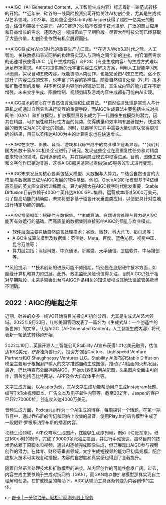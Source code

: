 **AIGC（AI-Generated Content，人工智能生成内容）标志着新一轮范式转移的开始。**近年来，硅谷的一线风险投资公司开始关注AI初创企业，尤其是生成式AI艺术领域。2023年，独角兽企业Stability和Jasper获得了超过一亿美元的融资，估值均突破十亿美元。AIGC赛道的火热不仅源于技术进步、广泛的商业应用和日益增长的需求，还因为这一领域仍处于早期阶段。尽管大型科技公司已经获取了大量价值，初创企业依然有机会脱颖而出。

**AIGC将成为Web3时代的重要生产力工具。**在迈入Web3.0时代之际，人工智能、关联数据和语义网络的构建将实现人与网络之间全新的连接。内容消费需求的迅速增长使得UGC（用户生成内容）和PGC（专业生成内容）的生成方式难以满足市场需求。AIGC将提供新的元宇宙内容生成解决方案，利用人工智能学习知识图谱，实现自动生成内容，既能协助人类创作，也能完全由AI独立生成。这不仅提升了内容生成的效率，也丰富了内容的多样性。随着自然语言处理（NLP）技术和扩散模型的发展，AI不再仅是内容创作的辅助工具，其生成内容的能力正在不断增强，未来文字生成、图像绘制、视频剪辑及游戏内容生成都有可能由AI实现。

**AIGC技术的核心在于自然语言处理和生成算法。**自然语言处理是实现人与计算机之间通过自然语言进行交互的重要手段，而AIGC生成算法主要包括生成对抗网络（GAN）和扩散模型。扩散模型展现出成为下一代图像生成模型的潜力，因其在精度、可扩展性和并行性方面的优势，使得质量和效率均有显著提升，快速发展的趋势成为AIGC增长的拐点。同时，机器学习过程中需要大量训练以获得更准确的结果，目前以英伟达A100为主的计算需求也在快速增长。

**AIGC在文字、图像、音频、游戏和代码生成中的商业模型逐渐显现。**我们对国内外数十家AIGC相关企业进行了研究，发现这些企业在高重复性任务和对精度要求较低的领域，应用逐步成熟，并在探索商业模式中取得进展。目前，图像生成和文字创作已相对普遍，这类AIGC服务通常以提供SaaS服务的形式进行变现。

**AIGC未来发展的核心要素包括大模型、大数据与大算力。**结合自然语言的大模型与数据集已成为AIGC发展的软件基础。例如，OpenAI的Clip模型基于4亿组高质量的英文图文数据训练而成。算力的强大在AIGC数字时代愈发重要，Stable Diffusion目前依赖于4000个英伟达A100 GPU集群，运营成本超过5000万美元。为了提高功能的精确度，未来将更多基于语言开发垂直类应用，以便更具针对性地进行特定功能的训练。

**AIGC投资框架：软硬件与数据集。**生成算法、自然语言处理与算力是AIGC能否有效运行的基础，而高质量的数据集则直接影响AIGC的质量与商业模式。

- 软件层面主要包括自然语言处理技术：谷歌、微软、科大讯飞、拓尔思等；
- AIGC生成算法模型及数据集：英伟达、Meta、百度、蓝色光标、视觉中国、昆仑万维等；
- 算力层包括：澜起科技、中兴通讯、新易盛、天孚通信、宝信软件、中际旭创等。

**风险提示：**技术创新的进展可能不如预期，特别是在底层硬件技术方面，如超级计算机和算力的进展。此外，政策监管风险也值得关注，目前AIGC仍处于相对早期阶段，未来是否会出台与AIGC作品相关的知识版权或其他法律监管条款尚不明确。

## 2022：AIGC的崛起之年

近期，硅谷的众多一线VC开始将目光投向AI初创公司，尤其是生成式AI艺术领域。2022年9月23日，红杉美国官网发表了一篇名为《生成式AI：一个创造性的新世界》的文章，认为AIGC（AI-Generated Content，人工智能生成内容）将代表新一轮范式转移的开始。

2022年10月，英国开源人工智能公司Stability AI宣布获得1.01亿美元融资，估值达10亿美元，跻身独角兽行列，投资方包括Coatue、Lightspeed Venture Partners和O’Shaughnessy Ventures LLC。Stability AI发布的Stable Diffusion模型主要用于根据用户输入的文字描述自动生成图像，推动了AI绘画的火热发展。最近，巴比特宣布全面拥抱AIGC，开始大规模采用AI配图，头条图片全面由AI创作，涵盖包括巴比特网站、APP及各大自媒体平台等。

文字生成方面，以Jasper为例，其AI文字生成功能帮助用户生成Instagram标题、编写TikTok视频脚本、广告文本及电子邮件内容等。截至2021年，Jasper的客户已超过70000位，创造收入达4000万美元。

音频生成方面，Podcast.ai作为一个AI生成的博客，每周探讨一个话题。在第一期节目中，通过乔布斯的传记和网络上收集的录音，使用Play.ht的语言模型生成了一段假乔·罗根采访乔布斯的播客内容。

视频生成领域，AI不仅可以生成图片，还能够生成序列帧，例如《幻觉东京》。经过160小时的制作，完成了30000多张独立插画，并进行手动微调。虽然目前的技术仍依赖于原脚本和视频，通过AI逐帧完成图像生成，但已展现出AIGC参与视频创作的潜力。在体育、财经等垂直领域，文字生成短视频的能力已初具规模，配合虚拟人技术可实现自动播报，内容的自然度和真实感也得到了显著提升。

随着自然语言处理技术和扩散模型的进步，AI内容创作的可能性愈发广阔。过去，内容生成主要依赖于生成对抗网络（GAN），而GAN难以像扩散模型那样实现自主理解和创造。在扩散模型的帮助下，AIGC从辅助工具逐渐转变为内容创作的主体。

👉 [野卡 | 一分钟注册，轻松订阅海外线上服务](https://bit.ly/bewildcard)